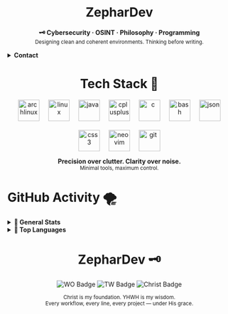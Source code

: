 <h1 align="center">ZepharDev</h1>

<p align="center">
  <b>🗝️ Cybersecurity  · OSINT · Philosophy  · Programming</b><br>
  <sub>Designing clean and coherent environments. Thinking before writing.</sub>
</p>

<details>
  <summary><strong>Contact</strong></summary>
  <p align="center">
    <a href="https://www.instagram.com/zephardev" target="_blank" title="Instagram">
      <img src="https://cdn.simpleicons.org/instagram/cba6f7/cba6f7" height="32" alt="Instagram" />
    </a>&nbsp;&nbsp;
    <a href="https://www.reddit.com/user/zephardev" target="_blank" title="Reddit">
      <img src="https://cdn.simpleicons.org/reddit/cba6f7/cba6f7" height="32" alt="Reddit" />
    </a>&nbsp;&nbsp;
    <a href="mailto:zephardev@gmail.com" title="Gmail">
      <img src="https://cdn.simpleicons.org/gmail/cba6f7/f5c2e7" height="32" alt="Gmail" />
    </a>
  </p>
</details>
<h1 align="center">Tech Stack 🍁</h1>

<div align="center" style="display: flex; justify-content: center; gap: 20px; flex-wrap: wrap;">

  <img height="48" src="https://cdn.jsdelivr.net/gh/devicons/devicon/icons/archlinux/archlinux-original.svg" alt="archlinux" />
  <img height="48" src="https://cdn.jsdelivr.net/gh/devicons/devicon/icons/linux/linux-original.svg" alt="linux" />

  <img height="48" src="https://cdn.jsdelivr.net/gh/devicons/devicon/icons/java/java-original.svg" alt="java" />
  <img height="48" src="https://cdn.jsdelivr.net/gh/devicons/devicon/icons/cplusplus/cplusplus-original.svg" alt="cplusplus" />
  <img height="48" src="https://cdn.jsdelivr.net/gh/devicons/devicon/icons/c/c-original.svg" alt="c" />
  <img height="48" src="https://cdn.jsdelivr.net/gh/devicons/devicon/icons/bash/bash-original.svg" alt="bash" />
  <img height="48" src="https://cdn.jsdelivr.net/gh/devicons/devicon/icons/json/json-original.svg" alt="json" />
  <img height="48" src="https://cdn.jsdelivr.net/gh/devicons/devicon/icons/css3/css3-original.svg" alt="css3" />

  <img height="48" src="https://cdn.simpleicons.org/neovim/57a143" alt="neovim" />
  <img height="48" src="https://cdn.simpleicons.org/git/F05032" alt="git" />

</div>
<p align="center">
  <b>Precision over clutter. Clarity over noise.</b><br>
  <sub>Minimal tools, maximum control.</sub>
</p>

<h1>GitHub Activity 🌪️ </h1>

<details>
  <summary><strong>🍂 General Stats</strong></summary>

  <p align="center">
    <img src="https://github-readme-stats.vercel.app/api?username=zephardev&show_icons=true&hide_title=true&hide_border=true&include_all_commits=true&theme=tokyonight&icon_color=7dcfff" alt="GitHub Stats"/>
  </p>
</details>

<details>
  <summary><strong>🦅 Top Languages</strong></summary>

  <p align="center">
    <img src="https://github-readme-stats.vercel.app/api/top-langs/?username=zephardev&layout=compact&hide_border=true&theme=tokyonight&langs_count=8&hide=html,scss" alt="Top Langs"/>
  </p>
</details>



<h1 align="center">ZepharDev 🗝️</h1>

<p align="center">
  <img src="https://img.shields.io/badge/WO-Workflow_Optimization-cba6f7?style=for-the-badge&labelColor=1e1e2e&logo=awesome&logoColor=white" alt="WO Badge" />
  <img src="https://img.shields.io/badge/TW-True_Work-89b4fa?style=for-the-badge&labelColor=1e1e2e&logo=github-actions&logoColor=white" alt="TW Badge" />
  <img src="https://img.shields.io/badge/✝️-Christ%20is%20King-f5c2e7?style=for-the-badge&labelColor=1e1e2e&logoColor=white" alt="Christ Badge" />
</p>

<p align="center">
  <sub>Christ is my foundation. YHWH is my wisdom.<br>
  Every workflow, every line, every project — under His grace.</sub>
</p>